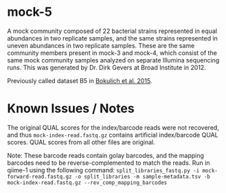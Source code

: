 # mock-5

A mock community composed of 22 bacterial strains represented in equal abundances in two replicate samples, and the same strains represented in uneven abundances in two replicate samples. These are the same community members present in mock-3 and mock-4, which consist of the same mock community samples analyzed on separate Illumina sequencing runs. This was generated by Dr. Dirk Gevers at Broad Institute in 2012.

Previously called dataset B5 in [Bokulich et al. 2015](https://dx.doi.org/10.7287/peerj.preprints.934v2).

# Known Issues / Notes

The original QUAL scores for the index/barcode reads were not recovered, and thus ``mock-index-read.fastq.gz`` contains artificial index/barcode QUAL scores. QUAL scores from all other files are original.

Note:
These barcode reads contain golay barcodes, and the mapping barcodes need to be reverse-complemented to match the reads. Run in qiime-1 using the following command:
``split_libraries_fastq.py -i mock-forward-read.fastq.gz -o split_libraries -m sample-metadata.tsv -b mock-index-read.fastq.gz --rev_comp_mapping_barcodes``
